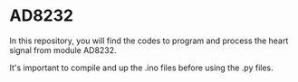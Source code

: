 # AD8232
In this repository, you will find the codes to program and process the heart signal from module AD8232.

It's important to compile and up the .ino files before using the .py files.
